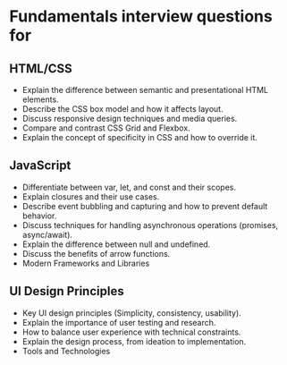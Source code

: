 # Fundamentals interview questions for
## HTML/CSS
* Explain the difference between semantic and presentational HTML elements.
* Describe the CSS box model and how it affects layout.
* Discuss responsive design techniques and media queries.
* Compare and contrast CSS Grid and Flexbox.
* Explain the concept of specificity in CSS and how to override it.

## JavaScript
* Differentiate between var, let, and const and their scopes.
* Explain closures and their use cases.
* Describe event bubbling and capturing and how to prevent default behavior.
* Discuss techniques for handling asynchronous operations (promises, async/await).
* Explain the difference between null and undefined.
* Discuss the benefits of arrow functions.
* Modern Frameworks and Libraries

## UI Design Principles
* Key UI design principles (Simplicity, consistency, usability).
* Explain the importance of user testing and research.
* How to balance user experience with technical constraints.
* Explain the design process, from ideation to implementation.
* Tools and Technologies
